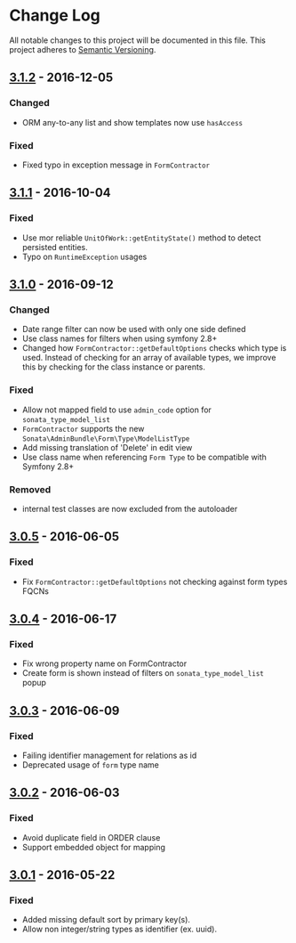 # Change Log
All notable changes to this project will be documented in this file.
This project adheres to [Semantic Versioning](http://semver.org/).

## [3.1.2](https://github.com/sonata-project/SonataDoctrineORMAdminBundle/compare/3.1.1...3.1.2) - 2016-12-05
### Changed
- ORM any-to-any list and show templates now use `hasAccess`

### Fixed
- Fixed typo in exception message in `FormContractor`

## [3.1.1](https://github.com/sonata-project/SonataDoctrineORMAdminBundle/compare/3.1.0...3.1.1) - 2016-10-04
### Fixed
- Use mor reliable `UnitOfWork::getEntityState()` method to detect persisted entities.
- Typo on `RuntimeException` usages

## [3.1.0](https://github.com/sonata-project/SonataDoctrineORMAdminBundle/compare/3.0.5...3.1.0) - 2016-09-12
### Changed
- Date range filter can now be used with only one side defined
- Use class names for filters when using symfony 2.8+
- Changed how `FormContractor::getDefaultOptions` checks which type is used. Instead of checking for an array of available types, we improve this by checking for the class instance or parents.

### Fixed
- Allow not mapped field to use `admin_code` option for `sonata_type_model_list`
- `FormContractor` supports the new `Sonata\AdminBundle\Form\Type\ModelListType`
- Add missing translation of 'Delete' in edit view
- Use class name when referencing `Form Type` to be compatible with Symfony 2.8+

### Removed
- internal test classes are now excluded from the autoloader

## [3.0.5](https://github.com/sonata-project/SonataDoctrineORMAdminBundle/compare/3.0.4...3.0.5) - 2016-06-05
### Fixed
- Fix `FormContractor::getDefaultOptions` not checking against form types FQCNs

## [3.0.4](https://github.com/sonata-project/SonataDoctrineORMAdminBundle/compare/3.0.3...3.0.4) - 2016-06-17
### Fixed
- Fix wrong property name on FormContractor
- Create form is shown instead of filters on `sonata_type_model_list` popup

## [3.0.3](https://github.com/sonata-project/SonataDoctrineORMAdminBundle/compare/3.0.2...3.0.3) - 2016-06-09
### Fixed
- Failing identifier management for relations as id
- Deprecated usage of `form` type name

## [3.0.2](https://github.com/sonata-project/SonataDoctrineORMAdminBundle/compare/3.0.1...3.0.2) - 2016-06-03
### Fixed
- Avoid duplicate field in ORDER clause
- Support embedded object for mapping

## [3.0.1](https://github.com/sonata-project/SonataDoctrineORMAdminBundle/compare/3.0.0...3.0.1) - 2016-05-22
### Fixed
- Added missing default sort by primary key(s).
- Allow non integer/string types as identifier (ex. uuid).
